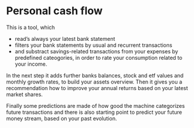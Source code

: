 # Personal cash flow

This is a tool, which 
- read’s always your latest bank statement 
- filters your bank statements by usual and recurrent transactions
- and substract savings-related transactions from your expenses by predefined cateogories,
in order to rate your consumption related to your income.

In the next step it adds further banks balances, stock and etf values and monthly growth rates, to build your assets overview.
Then it gives you a recommendation how to improve your annual returns based on your latest market shares.

Finally some predictions are made of how good the machine categorizes future transactions and there is also starting point to predict your future money stream, based on your past evolution. 

[Here is a Link to the Dashboard]:(https://share.streamlit.io/riasnazary/personalcashflow/app.py)
